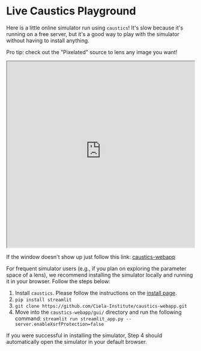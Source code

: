 # Live Caustics Playground

Here is a little online simulator run using `caustics`! It's slow because it's
running on a free server, but it's a good way to play with the simulator without
having to install anything.

Pro tip: check out the "Pixelated" source to lens any image you want!

<div style="display: flex; height: 500px;">
    <iframe src="https://ciela-institute-caustics-webapp-guistreamlit-app-yanhhm.streamlit.app/?embed=true" style="flex-grow: 1; width: 100%;"></iframe>
</div>

If the window doesn't show up just follow this link:
[caustics-webapp](https://ciela-institute-caustics-webapp-guistreamlit-app-yanhhm.streamlit.app)

For frequent simulator users (e.g., if you plan on exploring the parameter space
of a lens), we recommend installing the simulator locally and running it in your
browser. Follow the steps below:

1. Install `caustics`. Please follow the instructions on the
   [install page](https://caustics.readthedocs.io/en/latest/install.html).
2. `pip install streamlit`
3. `git clone https://github.com/Ciela-Institute/caustics-webapp.git`
4. Move into the `caustics-webapp/gui/` directory and run the following command:
   `streamlit run streamlit_app.py --server.enableXsrfProtection=false`

If you were successful in installing the simulator, Step 4 should automatically
open the simulator in your default browser.
